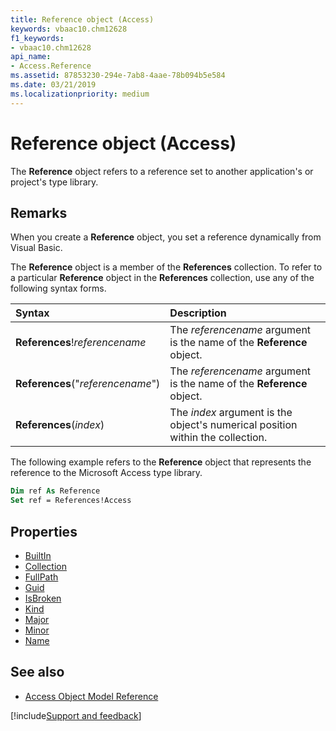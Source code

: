 ```yaml
---
title: Reference object (Access)
keywords: vbaac10.chm12628
f1_keywords:
- vbaac10.chm12628
api_name:
- Access.Reference
ms.assetid: 87853230-294e-7ab8-4aae-78b094b5e584
ms.date: 03/21/2019
ms.localizationpriority: medium
---
```



# Reference object (Access)

The **Reference** object refers to a reference set to another application's or project's type library.


## Remarks

When you create a **Reference** object, you set a reference dynamically from Visual Basic.

The **Reference** object is a member of the **References** collection. To refer to a particular **Reference** object in the **References** collection, use any of the following syntax forms.

|Syntax|Description|
|:-----|:-----|
|**References**!_referencename_|The _referencename_ argument is the name of the **Reference** object.|
|**References**("_referencename_")|The _referencename_ argument is the name of the **Reference** object.|
|**References**(_index_)|The _index_ argument is the object's numerical position within the collection.|

The following example refers to the **Reference** object that represents the reference to the Microsoft Access type library.

```vb
Dim ref As Reference 
Set ref = References!Access
```


## Properties

- [BuiltIn](Access.Reference.BuiltIn.md)
- [Collection](Access.Reference.Collection.md)
- [FullPath](Access.Reference.FullPath.md)
- [Guid](Access.Reference.Guid.md)
- [IsBroken](Access.Reference.IsBroken.md)
- [Kind](Access.Reference.Kind.md)
- [Major](Access.Reference.Major.md)
- [Minor](Access.Reference.Minor.md)
- [Name](Access.Reference.Name.md)

## See also

- [Access Object Model Reference](overview/Access/object-model.md)

[!include[Support and feedback](~/includes/feedback-boilerplate.md)]